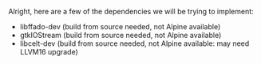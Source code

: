Alright, here are a few of the dependencies we will be trying to implement:
- libffado-dev (build from source needed, not Alpine available)
- gtkIOStream (build from source needed, not Alpine available)
- libcelt-dev (build from source needed, not Alpine available: may need LLVM16 upgrade)
